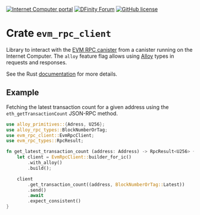 [![Internet Computer portal](https://img.shields.io/badge/InternetComputer-grey?logo=internet%20computer&style=for-the-badge)](https://internetcomputer.org)
[![DFinity Forum](https://img.shields.io/badge/help-post%20on%20forum.dfinity.org-blue?style=for-the-badge)](https://forum.dfinity.org/t/sol-rpc-canister/41896)
[![GitHub license](https://img.shields.io/badge/license-Apache%202.0-blue.svg?logo=apache&style=for-the-badge)](LICENSE)

# Crate `evm_rpc_client`

Library to interact with the [EVM RPC canister](https://github.com/dfinity/evm-rpc-canister/) from a canister running on the Internet Computer. 
The `alloy` feature flag allows using [Alloy](https://alloy.rs/) types in requests and responses.

See the Rust [documentation](https://docs.rs/evm_rpc_client) for more details.

## Example
Fetching the latest transaction count for a given address using the `eth_getTransactionCount` JSON-RPC method.

```rust
use alloy_primitives::{Adress, U256};
use alloy_rpc_types::BlockNumberOrTag;
use evm_rpc_client::EvmRpcClient;
use evm_rpc_types::RpcResult;

fn get_latest_transaction_count (address: Address) -> RpcResult<U256> {
    let client = EvmRpcClient::builder_for_ic()
        .with_alloy()
        .build();

    client
        .get_transaction_count((address, BlockNumberOrTag::Latest))
        .send()
        .await
        .expect_consistent()
}
```